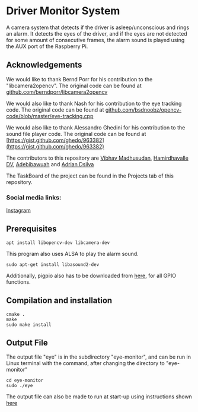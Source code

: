 # Driver Monitor System
A camera system that detects if the driver is asleep/unconscious and rings an alarm.
It detects the eyes of the driver, and if the eyes are not detected for some amount of consecutive
frames, the alarm sound is played using the AUX port of the Raspberry Pi.


## Acknowledgements
We would like to thank Bernd Porr for his contribution to the "libcamera2opencv".
The original code can be found at [github.com/berndporr/libcamera2opencv](github.com/berndporr/libcamera2opencv) 

We would also like to thank Nash for his contribution to the eye tracking code.
The original code can be found at [github.com/bsdnoobz/opencv-code/blob/master/eye-tracking.cpp](github.com/bsdnoobz/opencv-code/blob/master/eye-tracking.cpp) 

We would also like to thank Alessandro Ghedini for his contribution to the sound file player code.
The original code can be found at [https://gist.github.com/ghedo/963382](https://gist.github.com/ghedo/963382)

The contributors to this repository are [Vibhav Madhusudan](https://github.com/vibhavmadhusudhan99), [Hamirdhavalle DV](https://github.com/Hamirdhavalle-dv), [Adebibawuah](https://github.com/Adebibawuah) and [Adrian Dsilva](https://github.com/adrian-7979)

The TaskBoard of the project can be found in the Projects tab of this repository.

### Social media links:
[Instagram](https://www.instagram.com/zappsnap_ug/?igsh=MWh4eWdqcnAxMWRkYQ%3D%3D)

## Prerequisites

```
apt install libopencv-dev libcamera-dev
```

This program also uses ALSA to play the alarm sound.
```
sudo apt-get install libasound2-dev
```
Additionally, pigpio also has to be downloaded from [here](https://abyz.me.uk/rpi/pigpio/index.html), for all GPIO functions. 

## Compilation and installation

```
cmake .
make
sudo make install
```

## Output File
The output file "eye" is in the subdirectory "eye-monitor", and can be run
in Linux terminal with the command, after changing the directory to "eye-monitor"
```
cd eye-monitor
sudo ./eye
```
The output file can also be made to run at start-up using instructions shown [here](https://www.tutorialspoint.com/run-a-script-on-startup-in-linux#:~:text=Make%20the%20script%20file%20executable,scriptname%20defaults"%20in%20the%20terminal.)


